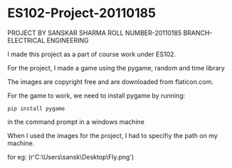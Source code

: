 # ES102-Project-20110185

PROJECT BY SANSKAR SHARMA
ROLL NUMBER-20110185
BRANCH-ELECTRICAL ENGINEERING


I made this project as a part of course work under ES102. 

For the project, I made a game using the pygame, random and time library

The images are copyright free and are downloaded from flaticon.com. 

For the game to work, we need to install pygame by running:

```pip install pygame```

in the command prompt in a windows machine

When I used the images for the project, I had to specifiy the path on my machine. 

for eg: (r'C:\Users\sansk\Desktop\Fly.png')
